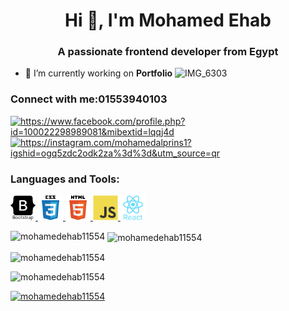 <h1 align="center">Hi 👋, I'm Mohamed Ehab</h1>
<h3 align="center">A passionate frontend developer from Egypt</h3>

- 🔭 I’m currently working on **Portfolio**
![IMG_6303](https://github.com/Mohamedehab11554/Mohamedehab11554/assets/145847573/857d16d5-682a-4cb3-b083-1fdc131f7bce)

<h3 align="left">Connect with me:01553940103</h3>
<p align="left">
<a href="https://fb.com/https://www.facebook.com/profile.php?id=100022298989081&mibextid=lqqj4d" target="blank"><img align="center" src="https://raw.githubusercontent.com/rahuldkjain/github-profile-readme-generator/master/src/images/icons/Social/facebook.svg" alt="https://www.facebook.com/profile.php?id=100022298989081&mibextid=lqqj4d" height="30" width="40" /></a>
<a href="https://instagram.com/https://instagram.com/mohamedalprins1?igshid=ogq5zdc2odk2za%3d%3d&utm_source=qr" target="blank"><img align="center" src="https://raw.githubusercontent.com/rahuldkjain/github-profile-readme-generator/master/src/images/icons/Social/instagram.svg" alt="https://instagram.com/mohamedalprins1?igshid=ogq5zdc2odk2za%3d%3d&utm_source=qr" height="30" width="40" /></a>
</p>

<h3 align="left">Languages and Tools:</h3>
<p align="left"> <a href="https://getbootstrap.com" target="_blank" rel="noreferrer"> <img src="https://raw.githubusercontent.com/devicons/devicon/master/icons/bootstrap/bootstrap-plain-wordmark.svg" alt="bootstrap" width="40" height="40"/> </a> <a href="https://www.w3schools.com/css/" target="_blank" rel="noreferrer"> <img src="https://raw.githubusercontent.com/devicons/devicon/master/icons/css3/css3-original-wordmark.svg" alt="css3" width="40" height="40"/> </a> <a href="https://www.w3.org/html/" target="_blank" rel="noreferrer"> <img src="https://raw.githubusercontent.com/devicons/devicon/master/icons/html5/html5-original-wordmark.svg" alt="html5" width="40" height="40"/> </a> <a href="https://developer.mozilla.org/en-US/docs/Web/JavaScript" target="_blank" rel="noreferrer"> <img src="https://raw.githubusercontent.com/devicons/devicon/master/icons/javascript/javascript-original.svg" alt="javascript" width="40" height="40"/> </a> <a href="https://reactjs.org/" target="_blank" rel="noreferrer"> <img src="https://raw.githubusercontent.com/devicons/devicon/master/icons/react/react-original-wordmark.svg" alt="react" width="40" height="40"/> </a> </p>

<p><img align="left" src="https://github-readme-stats.vercel.app/api/top-langs?username=mohamedehab11554&show_icons=true&locale=en&layout=compact" alt="mohamedehab11554" /></p>

<p>&nbsp;<img align="center" src="https://github-readme-stats.vercel.app/api?username=mohamedehab11554&show_icons=true&locale=en" alt="mohamedehab11554" /></p>

<p><img align="center" src="https://github-readme-streak-stats.herokuapp.com/?user=mohamedehab11554&" alt="mohamedehab11554" /></p>

<p align="left"> <img src="https://komarev.com/ghpvc/?username=mohamedehab11554&label=Profile%20views&color=0e75b6&style=flat" alt="mohamedehab11554" /> </p>

<p align="left"> <a href="https://github.com/ryo-ma/github-profile-trophy"><img src="https://github-profile-trophy.vercel.app/?username=mohamedehab11554" alt="mohamedehab11554" /></a> </p>
